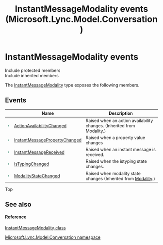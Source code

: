 ﻿---
title: InstantMessageModality events (Microsoft.Lync.Model.Conversation)
TOCTitle: InstantMessageModality events
ms:assetid: Events.T:Microsoft.Lync.Model.Conversation.InstantMessageModality_DI_3_UC_OCS14MrefLyncWPF
ms:mtpsurl: https://msdn.microsoft.com/en-us/library/microsoft.lync.model.conversation.instantmessagemodality_di_3_uc_ocs14mreflyncwpf_events(v=office.15)
ms:contentKeyID: 48591744
ms.date: 07/28/2014
mtps_version: v=office.15
---

# InstantMessageModality events

Include protected members  
Include inherited members  

The [InstantMessageModality](instantmessagemodality-class-microsoft-lync-model-conversation_2.md) type exposes the following members.

## Events

<table>
<thead>
<tr class="header">
<th> </th>
<th>Name</th>
<th>Description</th>
</tr>
</thead>
<tbody>
<tr class="odd">
<td><img src="images/JJ266306.pubevent(Office.15).gif" title="Public event" alt="Public event" /></td>
<td><a href="modality-actionavailabilitychanged-event-microsoft-lync-model-conversation_2.md">ActionAvailabilityChanged</a></td>
<td>Raised when an action availability changes. (Inherited from <a href="modality-class-microsoft-lync-model-conversation_2.md">Modality</a>.)</td>
</tr>
<tr class="even">
<td><img src="images/JJ266306.pubevent(Office.15).gif" title="Public event" alt="Public event" /></td>
<td><a href="instantmessagemodality-instantmessagepropertychanged-event-microsoft-lync-model-conversation_2.md">InstantMessagePropertyChanged</a></td>
<td>Raised when a property value changes</td>
</tr>
<tr class="odd">
<td><img src="images/JJ266306.pubevent(Office.15).gif" title="Public event" alt="Public event" /></td>
<td><a href="instantmessagemodality-instantmessagereceived-event-microsoft-lync-model-conversation_2.md">InstantMessageReceived</a></td>
<td>Raised when an instant message is received.</td>
</tr>
<tr class="even">
<td><img src="images/JJ266306.pubevent(Office.15).gif" title="Public event" alt="Public event" /></td>
<td><a href="instantmessagemodality-istypingchanged-event-microsoft-lync-model-conversation_2.md">IsTypingChanged</a></td>
<td>Raised when the istyping state changes.</td>
</tr>
<tr class="odd">
<td><img src="images/JJ266306.pubevent(Office.15).gif" title="Public event" alt="Public event" /></td>
<td><a href="modality-modalitystatechanged-event-microsoft-lync-model-conversation_2.md">ModalityStateChanged</a></td>
<td>Raised when modality state changes (Inherited from <a href="modality-class-microsoft-lync-model-conversation_2.md">Modality</a>.)</td>
</tr>
</tbody>
</table>


Top

## See also

#### Reference

[InstantMessageModality class](instantmessagemodality-class-microsoft-lync-model-conversation_2.md)

[Microsoft.Lync.Model.Conversation namespace](microsoft-lync-model-conversation-namespace_2.md)

